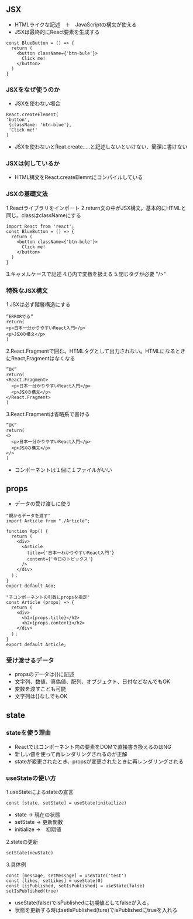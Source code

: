 ## JSX  
- HTMLライクな記述　＋　JavaScriptの構文が使える 
- JSXは最終的にReact要素を生成する 
```
const BlueButton = () => {
  return (
    <button className={'btn-bule'}>
      Click me!
    </button>
  )
}
```

### JSXをなぜ使うのか
- JSXを使わない場合
```
React.createElement(
'button',
 {className: 'btn-blue'},
 'Click me!'
)
```
- JSXを使わないとReat.create.....と記述しないといけない、簡潔に書けない

### JSXは何しているか
- HTML構文をReact.createElemntにコンパイルしている

### JSXの基礎文法
1.Reactライブラリをインポート
2.return文の中がJSX構文。基本的にHTMLと同じ。classはclassNameにする

```
import React from 'react';
const BlueButton = () => {
  return (
    <button className={'btn-bule'}>
      Click me!
    </button>
  )
}
```

3.キャメルケースで記述
4.{}内で変数を扱える
5.閉じタグが必要 "/>"

### 特殊なJSX構文
1.JSXは必ず階層構造にする
```
”ERRORでる”
return(
<p>日本一分かりやすいReact入門</p>
<p>JSXの構文</p>
)
```
2.React.Fragmentで囲む。HTMLタグとして出力されない。HTMLになるときにReact,Fragmentはなくなる
```
”OK”
return(
<React.Fragment>
  <p>日本一分かりやすいReact入門</p>
  <p>JSXの構文</p>
</React.Fragment>
)
```
3.React.Fragmentは省略系で書ける
```
”OK”
return(
<>
  <p>日本一分かりやすいReact入門</p>
  <p>JSXの構文</p>
</>
)
```

- コンポーネントは１個に１ファイルがいい

## props
- データの受け渡しに使う

```
"親からデータを渡す"
import Article from "./Article";

function App() {
  return (
    <div>
      <Article
        title={'日本一わかりやすいReact入門'}
        content={'今日のトピックス'}
      />
    </div>
  )；
}
export default Aoo;
```
```
"子コンポーネントの引数にpropsを指定"
const Article (props) => {
  return (
    <div>
      <h2>{props.title}</h2>
      <h2>{props.content}</h2>
    </div>
  )；
}
export default Article;
```
### 受け渡せるデータ
- propsのデータは{}に記述
- 文字列、数値、真偽値、配列、オブジェクト、日付などなんでもOK
- 変数を渡すことも可能
- 文字列は{}なしでもOK

## state

### stateを使う理由
- Reactではコンポーネント内の要素をDOMで直接書き換えるのはNG
- 新しい値を使って再レンダリングされるのが正解
- stateが変更されたとき、propsが変更されたときに再レンダリングされる

### useStateの使い方
1.useStateによるstateの宣言
```
const [state, setState] = useState(initailize)
```
- state -> 現在の状態
- setState -> 更新関数
- initialize ->　初期値

2.stateの更新
```
setState(newState)
```

3.具体例
```
const [message, setMessage] = useState('test')
const [likes, setLikes] = useState(0)
const [isPublished, setIsPublished] = useState(false)
setIsPublished(true)
```
- useState(false)でisPublishedに初期値としてfalseが入る。
- 状態を更新する時はsetIsPublished(ture)でisPublishedにtrueを入れる


